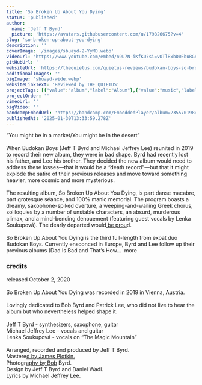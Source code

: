 ```yaml
---
title: 'So Broken Up About You Dying'
status: 'published'
author:
  name: 'Jeff T Byrd'
  picture: 'https://avatars.githubusercontent.com/u/179826675?v=4'
slug: 'so-broken-up-about-you-dying'
description: ''
coverImage: '/images/sbuayd-2-YyMD.webp'
videoUrl: 'https://www.youtube.com/embed/n9U7N-iKfKU?si=vOTlBxbD0EbuRG8r'
gitHubUrl: ''
websiteUrl: 'https://thequietus.com/quietus-reviews/budokan-boys-so-broken-up-about-you-dying-review/'
additionalImages: ''
bigImage: 'sbuayd-wide.webp'
websiteLinkText: 'Reviewed by THE QUIETUS'
projectTags: [{"value":"album","label":"Album"},{"value":"music","label":"Music"}]
projectOrder: ''
vimeoUrl: ''
bigVideo: ''
bandcampEmbedUrl: 'https://bandcamp.com/EmbeddedPlayer/album=2355701984/size=large/bgcol=ffffff/linkcol=0687f5/transparent=true/'
publishedAt: '2025-01-30T13:33:59.278Z'
---
```


“You might be in a market/You might be in the desert”\
\
When Budokan Boys (Jeff T Byrd and Michael Jeffrey Lee) reunited in 2019 to record their new album, they were in bad shape. Byrd had recently lost his father, and Lee his brother. They decided the new album would need to address these losses—that it would be a “death record"—but that it might explode the satire of their previous releases and move toward something heavier, more cosmic and more mysterious.\
\
The resulting album, So Broken Up About You Dying, is part danse macabre, part grotesque séance, and 100% manic memorial. The program boasts a dreamy, saxophone-spiked overture, a weeping-and-wailing Greek chorus, soliloquies by a number of unstable characters, an absurd, murderous climax, and a mind-bending denouement (featuring guest vocals by Lenka Soukupová). The dearly departed would[ be prou](http://proud.So)d.\
\
So Broken Up About You Dying is the third full-length from expat duo Budokan Boys. Currently ensconced in Europe, Byrd and Lee follow up their previous albums (Dad Is Bad and That’s How...  more

### credits

released October 2, 2020\
\
So Broken Up About You Dying was recorded in 2019 in Vienna, Austria.\
\
Lovingly dedicated to Bob Byrd and Patrick Lee, who did not live to hear the album but who nevertheless helped shape it.\
\
Jeff T Byrd - synthesizers, saxophone, guitar\
Michael Jeffrey Lee - vocals and guitar\
Lenka Soukupová - vocals on “The Magic Mountain”\
\
Arranged, recorded and produced by Jeff T Byrd.\
Mastere[d by James Plotkin.](http://Plotkin.Photography)\
Photogr[aphy by Bob](http://Byrd.Design) Byrd.\
Design by Jeff T Byrd and Daniel Wadl.\
Lyrics by Michael Jeffrey Lee.